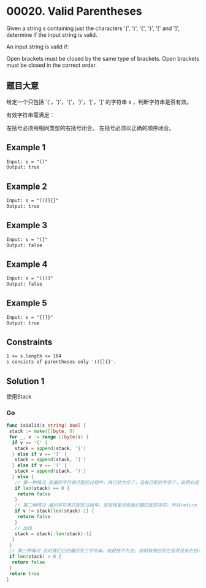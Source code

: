 # 00020. Valid Parentheses

Given a string s containing just the characters '(', ')', '{', '}', '[' and ']', determine if the input string is valid.

An input string is valid if:

Open brackets must be closed by the same type of brackets.
Open brackets must be closed in the correct order.

## 题目大意

给定一个只包括 '('，')'，'{'，'}'，'['，']' 的字符串 s ，判断字符串是否有效。

有效字符串需满足：

左括号必须用相同类型的右括号闭合。
左括号必须以正确的顺序闭合。

## Example 1

```txt
Input: s = "()"
Output: true
```

## Example 2

```txt
Input: s = "()[]{}"
Output: true
```

## Example 3

```txt
Input: s = "(]"
Output: false
```

## Example 4

```txt
Input: s = "([)]"
Output: false
```

## Example 5

```txt
Input: s = "{[]}"
Output: true
```

## Constraints

```txt
1 <= s.length <= 104
s consists of parentheses only '()[]{}'.
```

## Solution 1

使用Stack

### Go

```go
func isValid(s string) bool {
 stack := make([]byte, 0)
 for _, v := range []byte(s) {
  if v == '{' {
   stack = append(stack, '}')
  } else if v == '[' {
   stack = append(stack, ']')
  } else if v == '(' {
   stack = append(stack, ')')
  } else {
   // 第一种情况 是遍历字符串匹配的过程中，栈已经为空了，没有匹配的字符了，说明右括号没有找到对应的左括号 return false
   if len(stack) == 0 {
    return false
   }
   // 第二种情况 遍历字符串匹配的过程中，发现栈里没有我们要匹配的字符。所以return false
   if v != stack[len(stack)-1] {
    return false
   }
   // 出栈
   stack = stack[:len(stack)-1]
  }
 }
 // 第三种情况 此时我们已经遍历完了字符串，但是栈不为空，说明有相应的左括号没有右括号来匹配，所以return false，否则就return true
 if len(stack) > 0 {
  return false
 }
 return true
}
```
